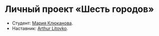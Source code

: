 # Личный проект «Шесть городов»

* Студент: [Мария Клюканова](https://up.htmlacademy.ru/react/14/user/2205359).
* Наставник: [Arthur Litovko](https://htmlacademy.ru/profile/id6927).
